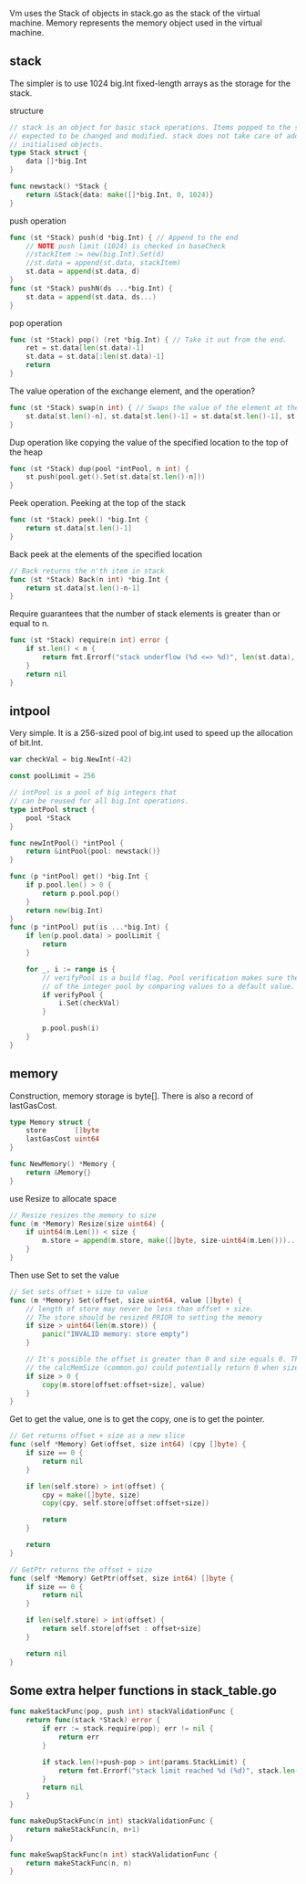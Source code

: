 Vm uses the Stack of objects in stack.go as the stack of the virtual machine. Memory represents the memory object used in the virtual machine.

## stack

The simpler is to use 1024 big.Int fixed-length arrays as the storage for the stack.

structure

```go
// stack is an object for basic stack operations. Items popped to the stack are
// expected to be changed and modified. stack does not take care of adding newly
// initialised objects.
type Stack struct {
	data []*big.Int
}

func newstack() *Stack {
	return &Stack{data: make([]*big.Int, 0, 1024)}
}
```

push operation

```go
func (st *Stack) push(d *big.Int) { // Append to the end
	// NOTE push limit (1024) is checked in baseCheck
	//stackItem := new(big.Int).Set(d)
	//st.data = append(st.data, stackItem)
	st.data = append(st.data, d)
}
func (st *Stack) pushN(ds ...*big.Int) {
	st.data = append(st.data, ds...)
}
```

pop operation

```go
func (st *Stack) pop() (ret *big.Int) { // Take it out from the end.
	ret = st.data[len(st.data)-1]
	st.data = st.data[:len(st.data)-1]
	return
}
```

The value operation of the exchange element, and the operation?

```go
func (st *Stack) swap(n int) { // Swaps the value of the element at the top of the stack and the element at a distance n from the top of the stack.
	st.data[st.len()-n], st.data[st.len()-1] = st.data[st.len()-1], st.data[st.len()-n]
}
```

Dup operation like copying the value of the specified location to the top of the heap

```go
func (st *Stack) dup(pool *intPool, n int) {
	st.push(pool.get().Set(st.data[st.len()-n]))
}
```

Peek operation. Peeking at the top of the stack

```go
func (st *Stack) peek() *big.Int {
	return st.data[st.len()-1]
}
```

Back peek at the elements of the specified location

```go
// Back returns the n'th item in stack
func (st *Stack) Back(n int) *big.Int {
	return st.data[st.len()-n-1]
}
```

Require guarantees that the number of stack elements is greater than or equal to n.

```go
func (st *Stack) require(n int) error {
	if st.len() < n {
		return fmt.Errorf("stack underflow (%d <=> %d)", len(st.data), n)
	}
	return nil
}
```

## intpool

Very simple. It is a 256-sized pool of big.int used to speed up the allocation of bit.Int.

```go
var checkVal = big.NewInt(-42)

const poolLimit = 256

// intPool is a pool of big integers that
// can be reused for all big.Int operations.
type intPool struct {
	pool *Stack
}

func newIntPool() *intPool {
	return &intPool{pool: newstack()}
}

func (p *intPool) get() *big.Int {
	if p.pool.len() > 0 {
		return p.pool.pop()
	}
	return new(big.Int)
}
func (p *intPool) put(is ...*big.Int) {
	if len(p.pool.data) > poolLimit {
		return
	}

	for _, i := range is {
		// verifyPool is a build flag. Pool verification makes sure the integrity
		// of the integer pool by comparing values to a default value.
		if verifyPool {
			i.Set(checkVal)
		}

		p.pool.push(i)
	}
}
```

## memory

Construction, memory storage is byte[]. There is also a record of lastGasCost.

```go
type Memory struct {
	store       []byte
	lastGasCost uint64
}

func NewMemory() *Memory {
	return &Memory{}
}
```

use Resize to allocate space

```go
// Resize resizes the memory to size
func (m *Memory) Resize(size uint64) {
	if uint64(m.Len()) < size {
		m.store = append(m.store, make([]byte, size-uint64(m.Len()))...)
	}
}
```

Then use Set to set the value

```go
// Set sets offset + size to value
func (m *Memory) Set(offset, size uint64, value []byte) {
	// length of store may never be less than offset + size.
	// The store should be resized PRIOR to setting the memory
	if size > uint64(len(m.store)) {
		panic("INVALID memory: store empty")
	}

	// It's possible the offset is greater than 0 and size equals 0. This is because
	// the calcMemSize (common.go) could potentially return 0 when size is zero (NO-OP)
	if size > 0 {
		copy(m.store[offset:offset+size], value)
	}
}
```

Get to get the value, one is to get the copy, one is to get the pointer.

```go
// Get returns offset + size as a new slice
func (self *Memory) Get(offset, size int64) (cpy []byte) {
	if size == 0 {
		return nil
	}

	if len(self.store) > int(offset) {
		cpy = make([]byte, size)
		copy(cpy, self.store[offset:offset+size])

		return
	}

	return
}

// GetPtr returns the offset + size
func (self *Memory) GetPtr(offset, size int64) []byte {
	if size == 0 {
		return nil
	}

	if len(self.store) > int(offset) {
		return self.store[offset : offset+size]
	}

	return nil
}
```

## Some extra helper functions in stack_table.go

```go
func makeStackFunc(pop, push int) stackValidationFunc {
	return func(stack *Stack) error {
		if err := stack.require(pop); err != nil {
			return err
		}

		if stack.len()+push-pop > int(params.StackLimit) {
			return fmt.Errorf("stack limit reached %d (%d)", stack.len(), params.StackLimit)
		}
		return nil
	}
}

func makeDupStackFunc(n int) stackValidationFunc {
	return makeStackFunc(n, n+1)
}

func makeSwapStackFunc(n int) stackValidationFunc {
	return makeStackFunc(n, n)
}
```
